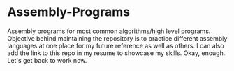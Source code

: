 # Assembly-Programs
Assembly programs for most common algorithms/high level programs. Objective behind maintaining the repository is to practice different assembly languages at one place for my future reference as well as others. I can also add the link to this repo in my resume to showcase my skills. Okay, enough. Let's get back to work now.
